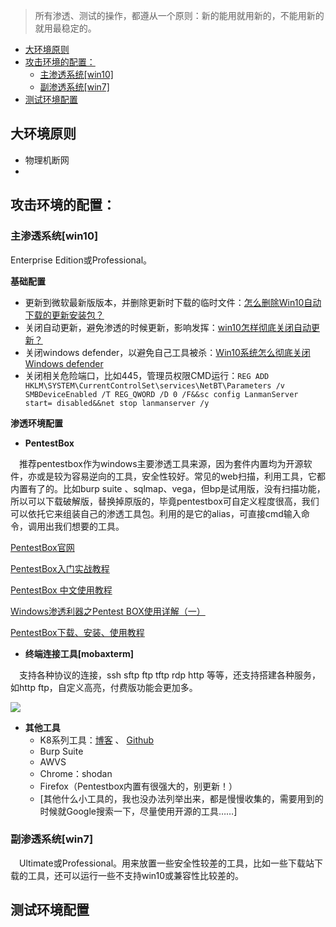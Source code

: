 >所有渗透、测试的操作，都遵从一个原则：新的能用就用新的，不能用新的就用最稳定的。

<!-- TOC -->

- [大环境原则](#大环境原则)
- [攻击环境的配置：](#攻击环境的配置)
    - [主渗透系统[win10]](#主渗透系统win10)
    - [副渗透系统[win7]](#副渗透系统win7)
- [测试环境配置](#测试环境配置)

<!-- /TOC -->
## 大环境原则
* 物理机断网
* 

## 攻击环境的配置：
### 主渗透系统[win10]
Enterprise Edition或Professional。

**基础配置**
* 更新到微软最新版版本，并删除更新时下载的临时文件：[怎么删除Win10自动下载的更新安装包？](https://jingyan.baidu.com/article/f7ff0bfcd105e92e26bb13fd.html)
* 关闭自动更新，避免渗透的时候更新，影响发挥：[win10怎样彻底关闭自动更新？](https://www.zhihu.com/question/263871933)
* 关闭windows defender，以避免自己工具被杀：[Win10系统怎么彻底关闭Windows defender](https://zhuanlan.zhihu.com/p/39959842)
* 关闭相关危险端口，比如445，管理员权限CMD运行：`REG ADD HKLM\SYSTEM\CurrentControlSet\services\NetBT\Parameters /v SMBDeviceEnabled /T REG_QWORD /D 0 /F&&sc config LanmanServer start= disabled&&net stop lanmanserver /y`

**渗透环境配置**
* **PentestBox**

&emsp;推荐pentestbox作为windows主要渗透工具来源，因为套件内置均为开源软件，亦或是较为容易逆向的工具，安全性较好。常见的web扫描，利用工具，它都内置有了的。比如burp suite 、sqlmap、vega，但bp是试用版，没有扫描功能，所以可以下载破解版，替换掉原版的，毕竟pentestbox可自定义程度很高，我们可以依托它来组装自己的渗透工具包。利用的是它的alias，可直接cmd输入命令，调用出我们想要的工具。

[PentestBox官网](https://pentestbox.org/zh/)

[PentestBox入门实战教程](https://www.freebuf.com/sectool/125881.html)

[PentestBox 中文使用教程](https://pentestbox.muruoxi.com/)

[Windows渗透利器之Pentest BOX使用详解（一）](http://www.secist.com/archives/2335.html)

[PentestBox下载、安装、使用教程](https://www.fujieace.com/pentestbox/windows-metasploit.html)

* **终端连接工具[mobaxterm]**

&emsp;支持各种协议的连接，ssh sftp ftp tftp rdp http 等等，还支持搭建各种服务，如http ftp，自定义高亮，付费版功能会更加多。

![](https://mobaxterm.mobatek.net/img/slider/RDP.png)

* **其他工具**
    + K8系列工具：[博客](https://www.cnblogs.com/k8gege) 、 [Github](https://github.com/k8gege/)
    + Burp Suite
    + AWVS
    + Chrome：shodan
    + Firefox（Pentestbox内置有很强大的，别更新！）
    + [其他什么小工具的，我也没办法列举出来，都是慢慢收集的，需要用到的时候就Google搜索一下，尽量使用开源的工具……]

### 副渗透系统[win7]
&emsp;Ultimate或Professional。用来放置一些安全性较差的工具，比如一些下载站下载的工具，还可以运行一些不支持win10或兼容性比较差的。

## 测试环境配置
